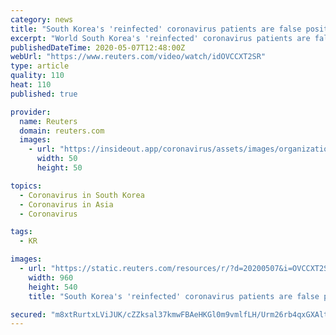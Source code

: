 ```yaml
---
category: news
title: "South Korea's 'reinfected' coronavirus patients are false positives"
excerpt: "World South Korea's 'reinfected' coronavirus patients are false positives. Posted . South Korean health authorities raised new concerns about the novel coronavirus after reporting"
publishedDateTime: 2020-05-07T12:48:00Z
webUrl: "https://www.reuters.com/video/watch/idOVCCXT2SR"
type: article
quality: 110
heat: 110
published: true

provider:
  name: Reuters
  domain: reuters.com
  images:
    - url: "https://insideout.app/coronavirus/assets/images/organizations/reuters.com-50x50.jpg"
      width: 50
      height: 50

topics:
  - Coronavirus in South Korea
  - Coronavirus in Asia
  - Coronavirus

tags:
  - KR

images:
  - url: "https://static.reuters.com/resources/r/?d=20200507&i=OVCCXT2SR&r=OVCCXT2SR&t=2"
    width: 960
    height: 540
    title: "South Korea's 'reinfected' coronavirus patients are false positives"

secured: "m8xtRurtxLViJUK/cZZksal37kmwFBAeHKGl0m9vmlfLH/Urm26rb4qxGXAltnfdg5mExOiFyLBtwiz7fMDTPhoKXr7dlGR9jRn7wI2hy8pVKHpJ2JLgB45owkwlYK/cSxNMCzfShQWycFEy9r/pk0iiOotUylwFt/TmY/NIJ3arbJ8Ze8Pj3QW3Gg3RYK3pbBuid7QCyNm43WTjg8zRPnMYpVD6AIsMM/vk1cLBxDWh8BqfX5+2/3tJeJa99+LqIqrvJAN3yUHPt9a2T82wZn2dvRBRC+enRkvppSHIy64j5hRZlkQG+v6fOqYIy7MX7ZCUZoKQNVMcpP43eT+Jp5cgvEvNZ3Yp/q/JUCCSew/vMGDkDbNsDa2oZH5YDRnpCWqH8TU94bdKf2Gdh1Dy8vtnJQF5jLYWLsXhmpH5GEJ3Ze0uQTr99WQQtU+eWSS2qRqcue/OOESNY3WbmlnigJASsng/FWJow/fY7w4fStQ=;UAJ1VyxXV/PMIpXAlc7jSA=="
---
```


